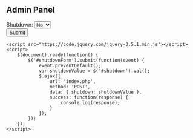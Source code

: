 <!DOCTYPE html>
<html lang="en">
<head>
    <meta charset="UTF-8">
    <meta name="viewport" content="width=device-width, initial-scale=1.0">
    <title>Admin Page</title>
    <link rel="stylesheet" href="https://stackpath.bootstrapcdn.com/bootstrap/4.5.2/css/bootstrap.min.css">
</head>
<body>
    <div class="container mt-5">
        <h2>Admin Panel</h2>
        <form id="shutdownForm" action="index.php" method="post">
            <div class="form-group">
                <label for="shutdown">Shutdown:</label>
                <select class="form-control" id="shutdown" name="shutdown">
                    <option value="no">No</option>
                    <option value="yes">Yes</option>
                </select>
            </div>
            <button type="submit" class="btn btn-primary">Submit</button>
        </form>
    </div>
    
    <script src="https://code.jquery.com/jquery-3.5.1.min.js"></script>
    <script>
        $(document).ready(function() {
            $('#shutdownForm').submit(function(event) {
                event.preventDefault();
                var shutdownValue = $('#shutdown').val();
                $.ajax({
                    url: 'index.php',
                    method: 'POST',
                    data: { shutdown: shutdownValue },
                    success: function(response) {
                        console.log(response);
                    }
                });
            });
        });
    </script>
</body>
</html>
